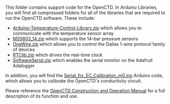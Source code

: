 This folder contains support code for the OpenCTD. In Arduino Libraries, you will find all compressed folders for all of the libraries that are required to run the OpenCTD software. These include:

- [Arduino-Temperature-Control-Library.zip](https://github.com/OceanographyforEveryone/OpenCTD/blob/master/OpenCTD_Feather_Adalogger/Support%20Code/Arduino%20Libraries/Arduino-Temperature-Control-Library.zip) which allows you to communicate with the temperature sensor array
- [MS5803_14.zip](https://github.com/OceanographyforEveryone/OpenCTD/blob/master/OpenCTD_Feather_Adalogger/Support%20Code/Arduino%20Libraries/MS5803_14.zip) which supports the 14-bar pressure sensors
- [OneWire.zip](https://github.com/OceanographyforEveryone/OpenCTD/blob/master/OpenCTD_Feather_Adalogger/Support%20Code/Arduino%20Libraries/OneWire.zip) which allows you to control the Dallas 1-wire protocol family of devices
- [RTClib.zip](https://github.com/OceanographyforEveryone/OpenCTD/blob/master/OpenCTD_Feather_Adalogger/Support%20Code/Arduino%20Libraries/RTClib.zip) which drives the real-time clock
- [SoftwareSerial.zip](https://github.com/OceanographyforEveryone/OpenCTD/blob/master/OpenCTD_Feather_Adalogger/Support%20Code/Arduino%20Libraries/SoftwareSerial.zip) which enables the serial monitor on the Adafruit Adalogger

In addition, you will find the [Serial_for_EC_Calibration_m0.ino](https://github.com/OceanographyforEveryone/OpenCTD/blob/master/OpenCTD_Feather_Adalogger/Support%20Code/Serial_for_EC_Calibration_m0.ino) Arduino code, which allows you to calibrate the OpenCTD's conductivity circuit.

Please reference the [OpenCTD Construction and Operation Manual](https://github.com/OceanographyforEveryone/OpenCTD/blob/master/OpenCTD_Feather_Adalogger/OpenCTD_ConstructionOperation.pdf) for a full description of its function and use.
